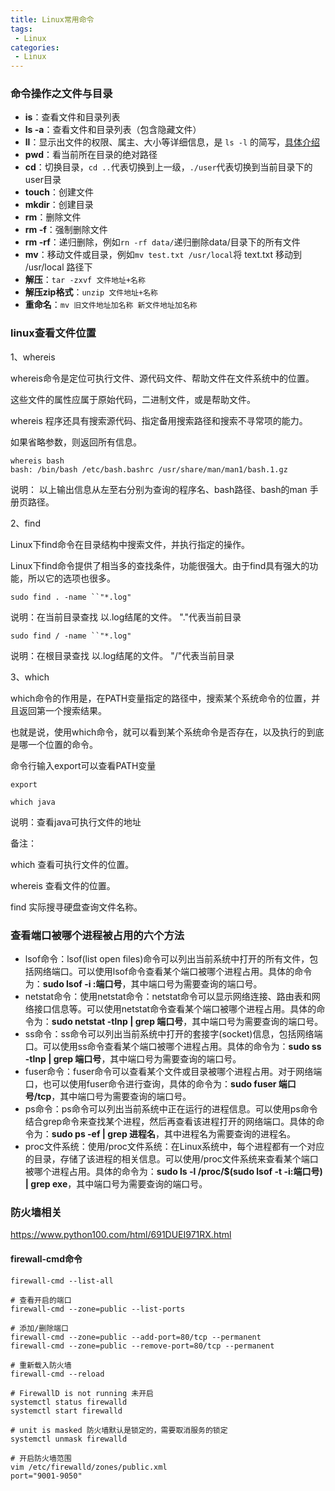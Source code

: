 ```yaml
---
title: Linux常用命令
tags:
 - Linux
categories: 
 - Linux
---
```



### 命令操作之文件与目录

- **is**：查看文件和目录列表
- **ls -a**：查看文件和目录列表（包含隐藏文件）
- **ll**：显示出文件的权限、属主、大小等详细信息，是 `ls -l` 的简写，[具体介绍](https://www.xk857.com/linux/centos/文件列表的详细信息)
- **pwd**：看当前所在目录的绝对路径
- **cd**：切换目录，`cd ..`代表切换到上一级，`./user`代表切换到当前目录下的user目录
- **touch**：创建文件
- **mkdir**：创建目录
- **rm**：删除文件
- **rm -f**：强制删除文件
- **rm -rf**：递归删除，例如`rn -rf data/`递归删除data/目录下的所有文件
- **mv**：移动文件或目录，例如`mv test.txt /usr/local`将 text.txt 移动到 /usr/local 路径下
- **解压**：`tar -zxvf 文件地址+名称`
- **解压zip格式**：`unzip 文件地址+名称`
- **重命名**：`mv 旧文件地址加名称 新文件地址加名称`


### **linux查看文件位置**

1、whereis

whereis命令是定位可执行文件、源代码文件、帮助文件在文件系统中的位置。

这些文件的属性应属于原始代码，二进制文件，或是帮助文件。

whereis 程序还具有搜索源代码、指定备用搜索路径和搜索不寻常项的能力。

如果省略参数，则返回所有信息。

```
whereis bash
bash: /bin/bash /etc/bash.bashrc /usr/share/man/man1/bash.1.gz
```

说明： 以上输出信息从左至右分别为查询的程序名、bash路径、bash的man 手册页路径。

2、find

Linux下find命令在目录结构中搜索文件，并执行指定的操作。

Linux下find命令提供了相当多的查找条件，功能很强大。由于find具有强大的功能，所以它的选项也很多。

```
sudo find . -name ``"*.log"
```

说明：在当前目录查找 以.log结尾的文件。 "."代表当前目录 

```
sudo find / -name ``"*.log"
```

说明：在根目录查找 以.log结尾的文件。 "/"代表当前目录 

3、which

which命令的作用是，在PATH变量指定的路径中，搜索某个系统命令的位置，并且返回第一个搜索结果。

也就是说，使用which命令，就可以看到某个系统命令是否存在，以及执行的到底是哪一个位置的命令。 

命令行输入export可以查看PATH变量

~~~
export
~~~



~~~
which java
~~~

说明：查看java可执行文件的地址

备注：

which 查看可执行文件的位置。

whereis 查看文件的位置。 

find  实际搜寻硬盘查询文件名称。



### 查看端口被哪个进程被占用的六个方法

- lsof命令：lsof(list open files)命令可以列出当前系统中打开的所有文件，包括网络端口。可以使用lsof命令查看某个端口被哪个进程占用。具体的命令为：**sudo lsof -i :端口号**，其中端口号为需要查询的端口号。
- netstat命令：使用netstat命令：netstat命令可以显示网络连接、路由表和网络接口信息等。可以使用netstat命令查看某个端口被哪个进程占用。具体的命令为：**sudo netstat -tlnp | grep 端口号**，其中端口号为需要查询的端口号。
- ss命令：ss命令可以列出当前系统中打开的套接字(socket)信息，包括网络端口。可以使用ss命令查看某个端口被哪个进程占用。具体的命令为：**sudo ss -tlnp | grep 端口号**，其中端口号为需要查询的端口号。
- fuser命令：fuser命令可以查看某个文件或目录被哪个进程占用。对于网络端口，也可以使用fuser命令进行查询，具体的命令为：**sudo fuser 端口号/tcp**，其中端口号为需要查询的端口号。
- ps命令：ps命令可以列出当前系统中正在运行的进程信息。可以使用ps命令结合grep命令来查找某个进程，然后再查看该进程打开的网络端口。具体的命令为：**sudo ps -ef | grep 进程名**，其中进程名为需要查询的进程名。
- proc文件系统：使用/proc文件系统：在Linux系统中，每个进程都有一个对应的目录，存储了该进程的相关信息。可以使用/proc文件系统来查看某个端口被哪个进程占用。具体的命令为：**sudo ls -l /proc/$(sudo lsof -t -i:端口号) | grep exe**，其中端口号为需要查询的端口号。





### 防火墙相关

https://www.python100.com/html/691DUEI971RX.html

#### firewall-cmd命令

~~~
firewall-cmd --list-all

# 查看开启的端口
firewall-cmd --zone=public --list-ports

# 添加/删除端口
firewall-cmd --zone=public --add-port=80/tcp --permanent
firewall-cmd --zone=public --remove-port=80/tcp --permanent

# 重新载入防火墙
firewall-cmd --reload

# FirewallD is not running 未开启
systemctl status firewalld
systemctl start firewalld

# unit is masked 防火墙默认是锁定的，需要取消服务的锁定
systemctl unmask firewalld

# 开启防火墙范围
vim /etc/firewalld/zones/public.xml
port="9001-9050"
~~~

